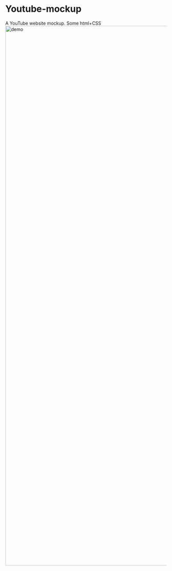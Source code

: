 # Youtube-mockup
A YouTube website mockup. Some html+CSS
<img width="1680" alt="demo" src="https://user-images.githubusercontent.com/61166944/166335334-de5b1258-aa72-462a-8b49-9634561bf9e7.png">
